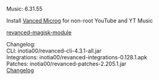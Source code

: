 Music: 6.31.55  

Install [Vanced Microg](https://github.com/TeamVanced/VancedMicroG/releases) for non-root YouTube and YT Music  

[revanced-magisk-module](https://github.com/j-hc/revanced-magisk-module)  

Changelog:  
CLI: inotia00/revanced-cli-4.3.1-all.jar  
Integrations: inotia00/revanced-integrations-0.128.1.apk  
Patches: inotia00/revanced-patches-2.205.1.jar  
[Changelog](https://github.com/inotia00/revanced-patches/releases/tag/v2.205.1)  
